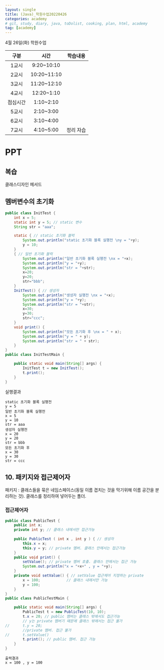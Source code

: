 ```yaml
---
layout: single
title: (Java)_학원수업20220426
categories: academy
# git, study, diary, java, toDolist, cooking, plan, html, academy
tag: [academy] 
---
```


4월 26일(화) 학원수업

|구분|시간|학습내용|
|:--:|:--:|:--:| 
|1교시|9:20~10:10||
|2교시|10:20~11:10||
|3교시|11:20~12:10||
|4교시|12:20~1:10||
|점심시간|1:10~2:10||
|5교시|2:10~3:00||
|6교시|3:10~4:00||
|7교시|4:10~5:00|정리 자습|

# PPT

## 복습

클래스디자인
메서드

## 멤버변수의 초기화

~~~java
public class InitTest {
	int x = 5;
	static int y = 5; // static 변수
	String str = "aaa";

	static { // static 초기화 블럭
		System.out.println("static 초기화 블록 실행전 \ny = "+y);
		y = 10;
	}
	{ // 일반 초기화 블럭
		System.out.println("일반 초기화 블록 실행전 \nx = "+x);
		System.out.println("y = "+y);
		System.out.println("str = "+str);
		x=20;
		y=20;
		str="bbb";
	}
	InitTest() { // 생성자
		System.out.println("생성자 실행전 \nx = "+x);
		System.out.println("y = "+y);
		System.out.println("str = "+str);
		x=30;
		y=30;
		str="ccc";
	}
	void print() {
		System.out.println("모든 초기화 후 \nx = " + x);
		System.out.println("y = " + y);
		System.out.println("str = " + str);
	}
}
public class InitTestMain {

	public static void main(String[] args) {
		InitTest t = new InitTest();
		t.print();
    }
}
~~~

실행결과 

~~~
static 초기화 블록 실행전 
y = 5
일반 초기화 블록 실행전 
x = 5
y = 10
str = aaa
생성자 실행전 
x = 20
y = 20
str = bbb
모든 초기화 후 
x = 30
y = 30
str = ccc
~~~

## 10. 패키지와 접근제어자

패키지 : 클래스들을 묶은 네임스페이스(동일 이름 겹치는 것을 막기위해 이름 공간을 분리하는 것).
        클래스를 정리하여 넣어두는 폴더.

### 접근제어자



~~~java
public class PublicTest {
	public int x;
	private int y; // 클래스 내에서만 접근가능 
	
	public PublicTest ( int x , int y ) { // 생성자
		this.x = x;
		this.y = y; // private 멤버. 클래스 안에서는 접근가능
	}
	public void print() {
		setValue(); // private 멤버 호출. 클래스 안에서는 접근 가능
		System.out.println("x = "+x+" , y = "+y);
	}
	private void setValue() { // setValue 접근제어 지정하는 private
		x = 100;			// 클래스 내에서만 가능
		y = 100;
	}
}
public class PublicTestMain {

	public static void main(String[] args) {
		PublicTest t = new PublicTest(10, 10);
		t.x = 20; // public 멤버는 클래스 밖에서도 접근가능
		// y는 private 멤버기 때문에 클래스 밖에서는 접근 불가
//		t.y = 20; 
		//private 멤버. 접근 불가
//		t.setValue() 
		t.print(); // public 멤버. 접근 가능
	}
}
~~~

~~~
출력결과
x = 100 , y = 100
~~~
